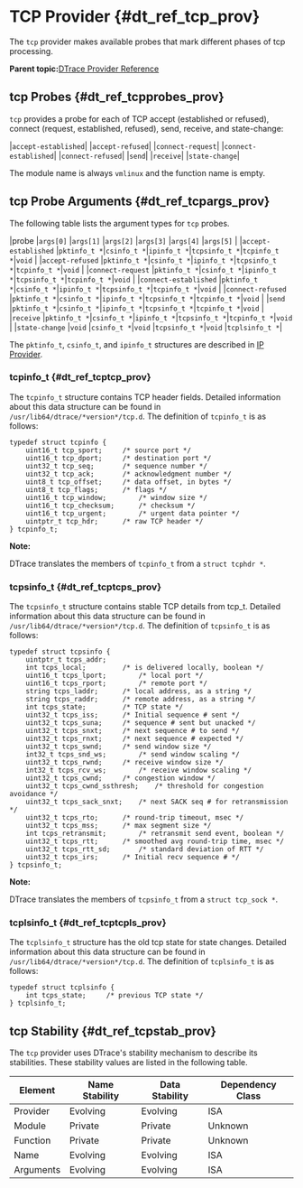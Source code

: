 
# TCP Provider {#dt_ref_tcp_prov}

The `tcp` provider makes available probes that mark different
phases of tcp processing.

**Parent topic:**[DTrace Provider Reference](../reference/dtrace_providers.md)

## tcp Probes {#dt_ref_tcpprobes_prov}

`tcp` provides a probe for each of TCP accept (established or refused), connect
(request, established, refused), send, receive, and state-change:

|`accept-established`|
|`accept-refused`|
|`connect-request`|
|`connect-established`|
|`connect-refused`|
|`send`|
|`receive`|
|`state-change`|

The module name is always `vmlinux` and the function name is empty.

## tcp Probe Arguments {#dt_ref_tcpargs_prov}

The following table lists the argument types for `tcp` probes.

|probe                 |`args[0]`    |`args[1]`   |`args[2]`   |`args[3]`     |`args[4]`    |`args[5]`      |
|`accept-established`  |`pktinfo_t *`|`csinfo_t *`|`ipinfo_t *`|`tcpsinfo_t *`|`tcpinfo_t *`|`void`         |
|`accept-refused`      |`pktinfo_t *`|`csinfo_t *`|`ipinfo_t *`|`tcpsinfo_t *`|`tcpinfo_t *`|`void`         |
|`connect-request`     |`pktinfo_t *`|`csinfo_t *`|`ipinfo_t *`|`tcpsinfo_t *`|`tcpinfo_t *`|`void`         |
|`connect-established` |`pktinfo_t *`|`csinfo_t *`|`ipinfo_t *`|`tcpsinfo_t *`|`tcpinfo_t *`|`void`         |
|`connect-refused`     |`pktinfo_t *`|`csinfo_t *`|`ipinfo_t *`|`tcpsinfo_t *`|`tcpinfo_t *`|`void`         |
|`send`                |`pktinfo_t *`|`csinfo_t *`|`ipinfo_t *`|`tcpsinfo_t *`|`tcpinfo_t *`|`void`         |
|`receive`             |`pktinfo_t *`|`csinfo_t *`|`ipinfo_t *`|`tcpsinfo_t *`|`tcpinfo_t *`|`void`         |
|`state-change`        |`void`       |`csinfo_t *`|`void`      |`tcpsinfo_t *`|`void`       |`tcplsinfo_t *`|

The `pktinfo_t`, `csinfo_t`, and `ipinfo_t` structures are described in [IP Provider](dtrace_providers_ip.md#).

### tcpinfo\_t {#dt_ref_tcptcp_prov}

The `tcpinfo_t` structure contains TCP header fields.
Detailed information about this data structure can be found in `/usr/lib64/dtrace/*version*/tcp.d`.
The definition of `tcpinfo_t` is as follows:

```nocopybutton
typedef struct tcpinfo {
	uint16_t tcp_sport;		/* source port */
	uint16_t tcp_dport;		/* destination port */
	uint32_t tcp_seq;		/* sequence number */
	uint32_t tcp_ack;		/* acknowledgment number */
	uint8_t tcp_offset;		/* data offset, in bytes */
	uint8_t tcp_flags;		/* flags */
	uint16_t tcp_window;		/* window size */
	uint16_t tcp_checksum;		/* checksum */
	uint16_t tcp_urgent;		/* urgent data pointer */
	uintptr_t tcp_hdr;		/* raw TCP header */
} tcpinfo_t;
```

**Note:**

DTrace translates the members of `tcpinfo_t` from a `struct tcphdr *`.

### tcpsinfo\_t {#dt_ref_tcptcps_prov}

The `tcpsinfo_t` structure contains stable TCP details from tcp_t.
Detailed information about this data structure can be found in `/usr/lib64/dtrace/*version*/tcp.d`.
The definition of `tcpsinfo_t` is as follows:

```nocopybutton
typedef struct tcpsinfo {
	uintptr_t tcps_addr;
	int tcps_local;			/* is delivered locally, boolean */
	uint16_t tcps_lport;		/* local port */
	uint16_t tcps_rport;		/* remote port */
	string tcps_laddr;		/* local address, as a string */
	string tcps_raddr;		/* remote address, as a string */
	int tcps_state;			/* TCP state */
	uint32_t tcps_iss;		/* Initial sequence # sent */
	uint32_t tcps_suna;		/* sequence # sent but unacked */
	uint32_t tcps_snxt;		/* next sequence # to send */
	uint32_t tcps_rnxt;		/* next sequence # expected */
	uint32_t tcps_swnd;		/* send window size */
	int32_t tcps_snd_ws;		/* send window scaling */
	uint32_t tcps_rwnd;		/* receive window size */
	int32_t tcps_rcv_ws;		/* receive window scaling */
	uint32_t tcps_cwnd;		/* congestion window */
	uint32_t tcps_cwnd_ssthresh;	/* threshold for congestion avoidance */
	uint32_t tcps_sack_snxt;	/* next SACK seq # for retransmission */
	uint32_t tcps_rto;		/* round-trip timeout, msec */
	uint32_t tcps_mss;		/* max segment size */
	int tcps_retransmit;		/* retransmit send event, boolean */
	uint32_t tcps_rtt;		/* smoothed avg round-trip time, msec */
	uint32_t tcps_rtt_sd;		/* standard deviation of RTT */
	uint32_t tcps_irs;		/* Initial recv sequence # */
} tcpsinfo_t;
```

**Note:**

DTrace translates the members of `tcpsinfo_t` from a `struct tcp_sock *`.

### tcplsinfo\_t {#dt_ref_tcptcpls_prov}

The `tcplsinfo_t` structure has the old tcp state for state changes.
Detailed information about this data structure can be found in `/usr/lib64/dtrace/*version*/tcp.d`.
The definition of `tcplsinfo_t` is as follows:

```nocopybutton
typedef struct tcplsinfo {
	int tcps_state;		/* previous TCP state */
} tcplsinfo_t;
```

## tcp Stability {#dt_ref_tcpstab_prov}

The `tcp` provider uses DTrace's stability mechanism to describe its stabilities. These stability values are listed in the following table.

<table>
  <thead>
    <tr><th>Element  </th><th>Name Stability</th><th>Data Stability</th><th>Dependency Class</th></tr>
  </thead>
  <tbody>
    <tr><td>Provider </td><td>Evolving      </td><td>Evolving      </td><td>ISA             </td></tr>
    <tr><td>Module   </td><td>Private       </td><td>Private       </td><td>Unknown         </td></tr>
    <tr><td>Function </td><td>Private       </td><td>Private       </td><td>Unknown         </td></tr>
    <tr><td>Name     </td><td>Evolving      </td><td>Evolving      </td><td>ISA             </td></tr>
    <tr><td>Arguments</td><td>Evolving      </td><td>Evolving      </td><td>ISA             </td></tr>
  <tbody>
</table>
